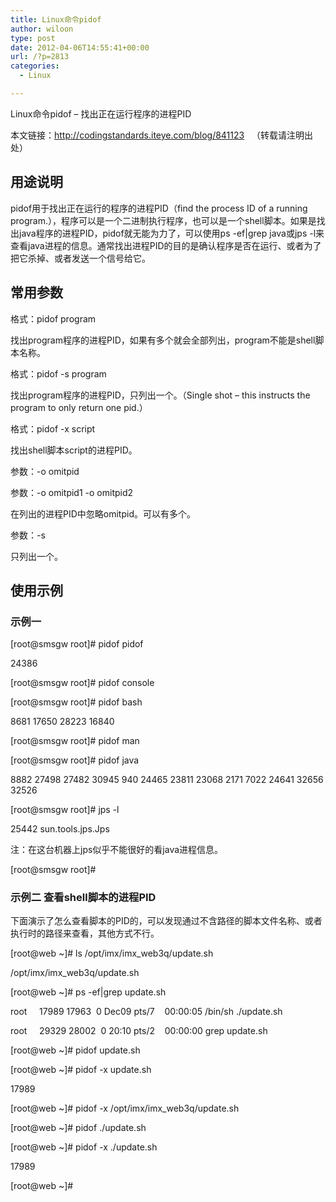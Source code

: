 ```yaml
---
title: Linux命令pidof
author: wiloon
type: post
date: 2012-04-06T14:55:41+00:00
url: /?p=2813
categories:
  - Linux

---
```

Linux命令pidof &#8211; 找出正在运行程序的进程PID

本文链接：<http://codingstandards.iteye.com/blog/841123>   （转载请注明出处）

## 用途说明

pidof用于找出正在运行的程序的进程PID（find the process ID of a running program.），程序可以是一个二进制执行程序，也可以是一个shell脚本。如果是找出java程序的进程PID，pidof就无能为力了，可以使用ps -ef|grep java或jps -l来查看java进程的信息。通常找出进程PID的目的是确认程序是否在运行、或者为了把它杀掉、或者发送一个信号给它。

## 常用参数

格式：pidof program

找出program程序的进程PID，如果有多个就会全部列出，program不能是shell脚本名称。

格式：pidof -s program

找出program程序的进程PID，只列出一个。（Single shot &#8211; this instructs the program to only return one pid.）

格式：pidof -x script

找出shell脚本script的进程PID。

参数：-o omitpid

参数：-o omitpid1 -o omitpid2

在列出的进程PID中忽略omitpid。可以有多个。

参数：-s

只列出一个。

## 使用示例

### 示例一

[root@smsgw root]# pidof pidof
  
24386
  
[root@smsgw root]# pidof console

[root@smsgw root]# pidof bash
  
8681 17650 28223 16840
  
[root@smsgw root]# pidof man

[root@smsgw root]# pidof java
  
8882 27498 27482 30945 940 24465 23811 23068 2171 7022 24641 32656 32526
  
[root@smsgw root]# jps -l
  
25442 sun.tools.jps.Jps

注：在这台机器上jps似乎不能很好的看java进程信息。
  
[root@smsgw root]#

### 示例二 查看shell脚本的进程PID

下面演示了怎么查看脚本的PID的，可以发现通过不含路径的脚本文件名称、或者执行时的路径来查看，其他方式不行。

[root@web ~]# ls /opt/imx/imx_web3q/update.sh
  
/opt/imx/imx_web3q/update.sh
  
[root@web ~]# ps -ef|grep update.sh
  
root     17989 17963  0 Dec09 pts/7    00:00:05 /bin/sh ./update.sh
  
root     29329 28002  0 20:10 pts/2    00:00:00 grep update.sh
  
[root@web ~]# pidof update.sh

[root@web ~]# pidof -x update.sh
  
17989
  
[root@web ~]# pidof -x /opt/imx/imx_web3q/update.sh

[root@web ~]# pidof ./update.sh

[root@web ~]# pidof -x ./update.sh
  
17989
  
[root@web ~]#